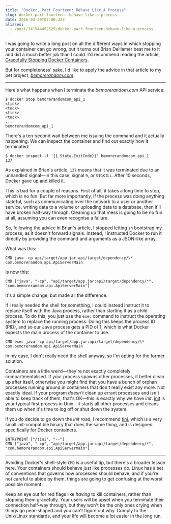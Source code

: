 ```yaml
---
title: "Docker, Part Fourteen: Behave Like A Process"
slug: docker-part-fourteen--behave-like-a-process
date: 2016-03-30T07:00:32Z
aliases:
  - /post/141944452529/docker-part-fourteen-behave-like-a-process
---
```


I was going to write a long post on all the different ways in which stopping your container can go wrong, but it turns out Brian DeHamer beat me to it and did a much better job than I could. I'd recommend reading the article, [Gracefully Stopping Docker Containers][].

But for completeness' sake, I'd like to apply the advice in that article to my pet project, [_bemorerandom.com_][bemorerandom.com].

[gracefully stopping docker containers]: https://www.ctl.io/developers/blog/post/gracefully-stopping-docker-containers/
[bemorerandom.com]: https://github.com/SamirTalwar/bemorerandom.com

<!--more-->

---

Here's what happens when I terminate the _bemorerandom.com_ API service:

    $ docker stop bemorerandomcom_api_1
    <tick>
    <tock>
    <tick>
    <tock>
    ...
    bemorerandomcom_api_1

There's a ten-second wait between me issuing the command and it actually happening. We can inspect the container and find out exactly how it terminated:

    $ docker inspect -f '{{.State.ExitCode}}' bemorerandomcom_api_1
    137

As explained in Brian's article, `137` means that it was terminated due to an unhandled signal—in this case, signal `9`, or `SIGKILL`. After 10 seconds, Docker gave up and killed it.

This is bad for a couple of reasons. First of all, it takes a long time to stop, which is no fun. But far more importantly, if the process was doing anything stateful, such as communicating over the network to a user or another service, writing data to a volume or uploading data to a database, then it'll have broken half-way through. Cleaning up that mess is going to be no fun at all, assuming you can even recognise a failure.

So, following the advice in Brian's article, I stopped letting `sh` bootstrap my process, as it doesn't forward signals. Instead, I instructed Docker to run it directly by providing the command and arguments as a JSON-like array.

What was this:

    CMD java -cp api/target/app.jar:api/target/dependency/\* com.bemorerandom.api.ApiServerMain

Is now this:

    CMD ["java", "-cp", "api/target/app.jar:api/target/dependency/*", "com.bemorerandom.api.ApiServerMain"]

It's a simple change, but made all the difference.

If I really needed the shell for something, I could instead instruct it to replace itself with the Java process, rather than starting it as a child process. To do this, you just use the `exec` command to instruct the operating system to replace the running process. Doing this keeps the process ID (PID), and so our Java process gets a PID of 1, which is what Docker expects the main process of the container to use.

    CMD exec java -cp api/target/app.jar:api/target/dependency/\* com.bemorerandom.api.ApiServerMain

In my case, I don't really need the shell anyway, so I'm opting for the former solution.

Containers are a little weird—they're not exactly completely compartmentalised. If your process spawns other processes, it better clean up after itself, otherwise you might find that you have a bunch of orphan processes running around in containers that don't really exist any more. Not exactly ideal. If your program _doesn't_ clean up errant processes and isn't able to keep track of them, that's OK—this is exactly why we have _init_. [init][] is your typical first process in Unix—it starts all other processes and cleans them up when it's time to log off or shut down the system.

if you do decide to go down the _init_ road, I recommend [tini][], which is a very small init-compatible binary that does the same thing, and is designed specifically for Docker containers.

    ENTRYPOINT ["/tini", "--"]
    CMD ["java", "-cp", "api/target/app.jar:api/target/dependency/*", "com.bemorerandom.api.ApiServerMain"]

[init]: https://en.wikipedia.org/wiki/Init
[tini]: https://github.com/krallin/tini

---

Avoiding Docker's shell-style `CMD` is a useful tip, but there's a broader lesson here. Your containers should behave just like processes do. Linux has a set of conventions that governs how processes should behave, and if you're not careful to abide by them, things are going to get confusing at the worst possible moment.

Keep an eye out for red flags like _having_ to kill containers, rather than stopping them gracefully. Your users will be upset when you terminate their connection half-way through, but they won't be the only ones crying when things go pear-shaped and you can't figure out why. Comply to the Unix/Linux standards, and your life will become a lot easier in the long run.
